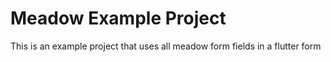 # Meadow Example Project

This is an example project that uses all meadow form fields in a flutter form